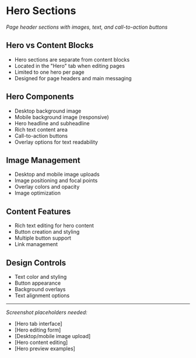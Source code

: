 # Hero Sections

*Page header sections with images, text, and call-to-action buttons*

## Hero vs Content Blocks
- Hero sections are separate from content blocks
- Located in the "Hero" tab when editing pages
- Limited to one hero per page
- Designed for page headers and main messaging

## Hero Components
- Desktop background image
- Mobile background image (responsive)
- Hero headline and subheadline
- Rich text content area
- Call-to-action buttons
- Overlay options for text readability

## Image Management
- Desktop and mobile image uploads
- Image positioning and focal points
- Overlay colors and opacity
- Image optimization

## Content Features
- Rich text editing for hero content
- Button creation and styling
- Multiple button support
- Link management

## Design Controls
- Text color and styling
- Button appearance
- Background overlays
- Text alignment options

---

*Screenshot placeholders needed:*
- [Hero tab interface]
- [Hero editing form]
- [Desktop/mobile image upload]
- [Hero content editing]
- [Hero preview examples]